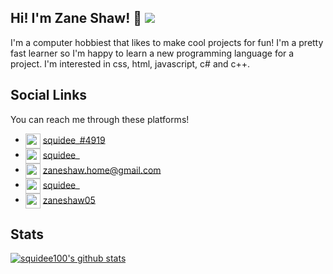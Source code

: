 ## Hi! I'm Zane Shaw! 👋 ![](https://komarev.com/ghpvc/?username=squidee100)

I'm a computer hobbiest that likes to make cool projects for fun! I'm a pretty fast learner so I'm happy to learn a new programming language for a project. I'm interested in css, html, javascript, c# and c++.

## Social Links
You can reach me through these platforms!
* <img src="https://github.com/squidee100/profile/blob/main/logo-discord.svg" width="24px" align="center"> [squidee_#4919](https://discord.gg)
* <img src="https://github.com/squidee100/profile/blob/main/logo-steam.png" width="24px" align="center"> [squidee_](https://steamcommunity.com/id/squidee_/)
* <img src="https://github.com/squidee100/profile/blob/main/logo-gmail.svg" width="24px" align="center"> [zaneshaw.home@gmail.com](https://mail.google.com/mail/u/0/?view=cm&fs=1&tf=1&source=mailto&to=zaneshaw.home@gmail.com)
* <img src="https://github.com/squidee100/profile/blob/main/logo-reddit.svg" width="24px" align="center"> [squidee_](https://www.reddit.com/user/squidee_)
* <img src="https://github.com/squidee100/profile/blob/main/logo-twitter2.png" width="24px" align="center"> [zaneshaw05](https://twitter.com/zaneshaw05)

## Stats

[![squidee100's github stats](https://github-readme-stats.vercel.app/api?username=squidee100&show_icons=true&theme=react&custom_title=squidee100's+GitHub+Stats)](https://github.com/squidee100)
